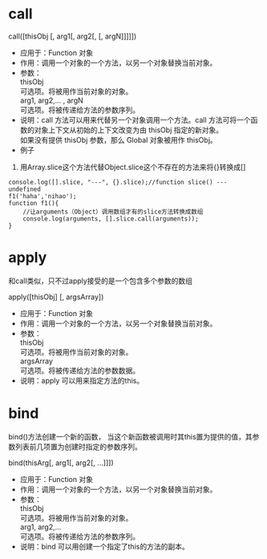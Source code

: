 # call
call([thisObj [, arg1[, arg2[, [, argN]]]]])  
- 应用于：Function 对象  
- 作用：调用一个对象的一个方法，以另一个对象替换当前对象。 
- 参数：  
thisObj  
可选项。将被用作当前对象的对象。   
arg1, arg2,... , argN   
可选项。将被传递给方法的参数序列。   
- 说明：call 方法可以用来代替另一个对象调用一个方法。call 方法可将一个函数的对象上下文从初始的上下文改变为由 thisObj 指定的新对象。  
如果没有提供 thisObj 参数，那么 Global 对象被用作 thisObj。 
- 例子
1. 用Array.slice这个方法代替Object.slice这个不存在的方法来将{}转换成[]
```
console.log([].slice, "---", {}.slice);//function slice() --- undefined
f1('haha','nihao');
function f1(){
    //让arguments（Object）调用数组才有的slice方法转换成数组
    console.log(arguments, [].slice.call(arguments));
}
```

# apply
和call类似，只不过apply接受的是一个包含多个参数的数组

apply([thisObj] [, argsArray])  
- 应用于：Function 对象  
- 作用：调用一个对象的一个方法，以另一个对象替换当前对象。 
- 参数：  
thisObj  
可选项。将被用作当前对象的对象。   
argsArray   
可选项。将被传递给方法的参数数据。   
- 说明：apply 可以用来指定方法的this。

# bind
bind()方法创建一个新的函数， 当这个新函数被调用时其this置为提供的值，其参数列表前几项置为创建时指定的参数序列。

bind(thisArg[, arg1[, arg2[, ...]]]) 
- 应用于：Function 对象  
- 作用：调用一个对象的一个方法，以另一个对象替换当前对象。 
- 参数：  
thisObj  
可选项。将被用作当前对象的对象。   
arg1, arg2,...  
可选项。将被传递给方法的参数序列。   
- 说明：bind 可以用创建一个指定了this的方法的副本。
 
